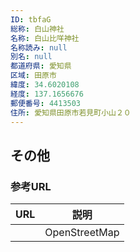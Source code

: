 ```yaml
---
ID: tbfaG
総称: 白山神社
名称: 白山比咩神社
名称読み: null
別名: null
都道府県: 愛知県
区域: 田原市
緯度: 34.6020108
経度: 137.1656676
郵便番号: 4413503
住所: 愛知県田原市若見町小山２０
---
```


## その他

### 参考URL

| URL | 説明          |
| --- | ------------- |
|     | OpenStreetMap |
